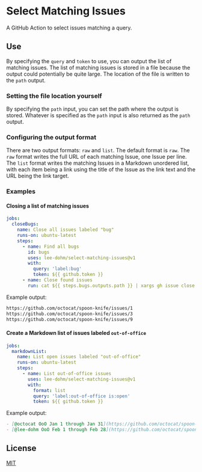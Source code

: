 # Select Matching Issues

A GitHub Action to select issues matching a query.

## Use

By specifying the `query` and `token` to use, you can output the list of matching issues. The list of matching issues is stored in a file because the output could potentially be quite large. The location of the file is written to the `path` output.

### Setting the file location yourself

By specifying the `path` input, you can set the path where the output is stored. Whatever is specified as the `path` input is also returned as the `path` output.

### Configuring the output format

There are two output formats: `raw` and `list`. The default format is `raw`. The `raw` format writes the full URL of each matching Issue, one Issue per line. The `list` format writes the matching Issues in a Markdown unordered list, with each item being a link using the title of the Issue as the link text and the URL being the link target.

### Examples

#### Closing a list of matching issues

```yaml
jobs:
  closeBugs:
    name: Close all issues labeled "bug"
    runs-on: ubuntu-latest
    steps:
      - name: Find all bugs
        id: bugs
        uses: lee-dohm/select-matching-issues@v1
        with:
          query: 'label:bug'
          token: ${{ github.token }}
      - name: Close found issues
        run: cat ${{ steps.bugs.outputs.path }} | xargs gh issue close
```

Example output:

```markdown
https://github.com/octocat/spoon-knife/issues/1
https://github.com/octocat/spoon-knife/issues/3
https://github.com/octocat/spoon-knife/issues/9
```

#### Create a Markdown list of issues labeled `out-of-office`

```yaml
jobs:
  markdownList:
    name: List open issues labeled "out-of-office"
    runs-on: ubuntu-latest
    steps:
      - name: List out-of-office issues
        uses: lee-dohm/select-matching-issues@v1
        with:
          format: list
          query: 'label:out-of-office is:open'
          token: ${{ github.token }}
```

Example output:

```markdown
- [@octocat OoO Jan 1 through Jan 31](https://github.com/octocat/spoon-knife/issues/1)
- [@lee-dohm OoO Feb 1 through Feb 28](https://github.com/octocat/spoon-knife/issues/3)
```

## License

[MIT](LICENSE.md)

